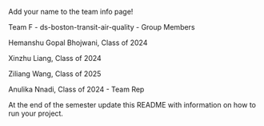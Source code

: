Add your name to the team info page!

Team F - ds-boston-transit-air-quality - Group Members

Hemanshu Gopal Bhojwani, Class of 2024

Xinzhu Liang, Class of 2024

Ziliang Wang, Class of 2025

Anulika Nnadi, Class of 2024 - Team Rep


At the end of the semester update this README with information on how to run your project. 